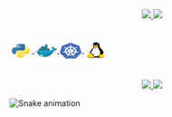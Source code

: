 <div align="center">
  <a href="https://github.com/Rapha-Borges">
  <img height="180em" src="https://github-readme-stats.vercel.app/api?username=Rapha-Borges&show_icons=true&theme=dracula&include_all_commits=true&count_private=true"/>
  <img height="180em" src="https://github-readme-stats.vercel.app/api/top-langs/?username=Rapha-Borges&layout=compact&langs_count=7&theme=dracula"/>
</div>
<br>
<div style="display: inline_block"><br>
  <img align="center" alt="Python" height="30" width="40" src="https://raw.githubusercontent.com/devicons/devicon/master/icons/python/python-original.svg">
  <img align="center" alt="Docker" height="40" width="40" src="https://github.com/devicons/devicon/blob/master/icons/docker/docker-original.svg">
  <img align="center" alt="Kubernetes" height="30" width="40" src="https://github.com/devicons/devicon/blob/master/icons/kubernetes/kubernetes-plain.svg">
  <img align="center" alt="Linux" height="30" width="40" src="https://github.com/devicons/devicon/blob/master/icons/linux/linux-original.svg">
</div>
<br>
<div>
  <p align="center">
   <a href="http://twitter.com/RaphaNBorges">
      <img src="https://img.shields.io/twitter/follow/RaphaNBorges?label=Twitter&logo=twitter&style=for-the-badge" />
   <a target='_blank' href="https://linkedin.com/in/raphael-do-nascimento-borges/">
      <img src="https://img.shields.io/badge/LinkedIn-0077B5?style=for-the-badge&logo=linkedin&logoColor=white">
   </a>
  </p>
</div>

![Snake animation](https://github.com/Rapha-Borges/Rapha-Borges/blob/output/github-contribution-grid-snake.svg)
